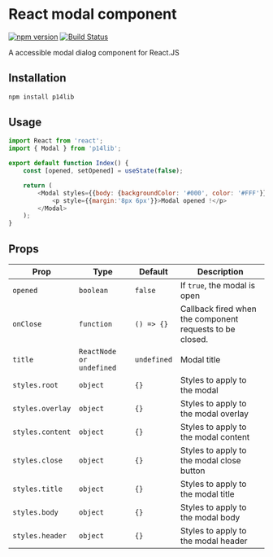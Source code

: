 # React modal component

[![npm version](https://badge.fury.io/js/p14lib.svg)](https://badge.fury.io/js/p14lib)
[![Build Status](https://travis-ci.org/reactjs/p14lib.svg?branch=main)](https://travis-ci.org/reactjs/p14lib)

A accessible modal dialog component for React.JS

## Installation

```sh
npm install p14lib
```

## Usage

```js
import React from 'react';
import { Modal } from 'p14lib';

export default function Index() {
	const [opened, setOpened] = useState(false);

	return (
		<Modal styles={{body: {backgroundColor: '#000', color: '#FFF'}}} opened={opened} onClose={() => setOpened(false)}>
			<p style={{margin:'8px 6px'}}>Modal opened !</p>
		</Modal>
	);
}
```

## Props

| Prop | Type | Default | Description |
| --- | --- | --- | --- |
| `opened` | `boolean` | `false` | If `true`, the modal is open |
| `onClose` | `function` | `() => {}` | Callback fired when the component requests to be closed. |
| `title` | `ReactNode or undefined` | `undefined` | Modal title |
| `styles.root` | `object` | `{}` | Styles to apply to the modal |
| `styles.overlay` | `object` | `{}` | Styles to apply to the modal overlay |
| `styles.content` | `object` | `{}` | Styles to apply to the modal content |
| `styles.close` | `object` | `{}` | Styles to apply to the modal close button |
| `styles.title` | `object` | `{}` | Styles to apply to the modal title |
| `styles.body` | `object` | `{}` | Styles to apply to the modal body |
| `styles.header` | `object` | `{}` | Styles to apply to the modal header |
